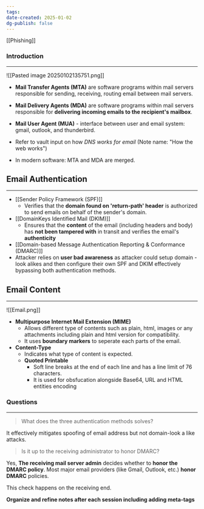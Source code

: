 ```yaml
---
tags: 
date-created: 2025-01-02
dg-publish: false
---
```

[[Phishing]]
### Introduction
---
![[Pasted image 20250102135751.png]]
- **Mail Transfer Agents (MTA)** are software programs within mail servers responsible for sending, receiving, routing email between mail servers.
- **Mail Delivery Agents (MDA)** are software programs within mail servers responsible for **delivering incoming emails to the recipient's mailbox**.
- **Mail User Agent (MUA)** - interface between user and email system: gmail, outlook, and thunderbird.

- Refer to vault input on how _DNS works for email_ (Note name: "How the web works") 
- In modern software: MTA and MDA are merged.
## Email Authentication
---
- [[Sender Policy Framework (SPF)]] 
	- Verifies that the **domain found on 'return-path' header** is authorized to send emails on behalf of the sender's domain.
- [[DomainKeys Identified Mail (DKIM)]]
	- Ensures that the **content** of the email (including headers and body) has **not been tampered with** in transit and verifies the email's **authenticity**
- [[Domain-based Message Authentication Reporting & Conformance (DMARC)]]
 - Attacker relies on **user bad awareness** as attacker could setup domain -look alikes and then configure their own SPF and DKIM effectively bypassing both authentication methods.
## Email Content
---

![[Email.png]]
- **Multipurpose Internet Mail Extension (MIME)** 
	- Allows different type of contents such as plain, html, images or any attachments including plain and html version for compatibility.
	- It uses **boundary markers** to seperate each parts of the email.
- **Content-Type**
	- Indicates what type of content is expected.
	- **Quoted Printable**
		- Soft line breaks at the end of each line and has a line limit of 76 characters.
		- It is used for obsfucation alongside Base64, URL and HTML entities encoding



### Questions
---
> What does the three authentication methods solves?

It effectively mitigates spoofing of email address but not domain-look a like attacks.

> Is it up to the receiving administrator to honor DMARC?

Yes, **The receiving mail server admin** decides whether to **honor the DMARC policy**. Most major email providers (like Gmail, Outlook, etc.) **honor DMARC** policies.

This check happens on the receiving end.


**Organize and refine notes after each session including adding meta-tags**